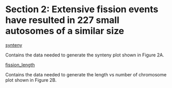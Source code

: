 # Section 2: Extensive fission events have resulted in 227 small autosomes of a similar size

[synteny](<https://github.com/charlottewright/P_atlantica_genome/tree/main/2_autosomes/synteny>)

Contains the data needed to generate the synteny plot shown in Figure 2A.

[fission_length](<https://github.com/charlottewright/P_atlantica_genome/tree/main/2_autosomes/fission_length>)

Contains the data needed to generate the length vs number of chromosome plot shown in Figure 2B.

